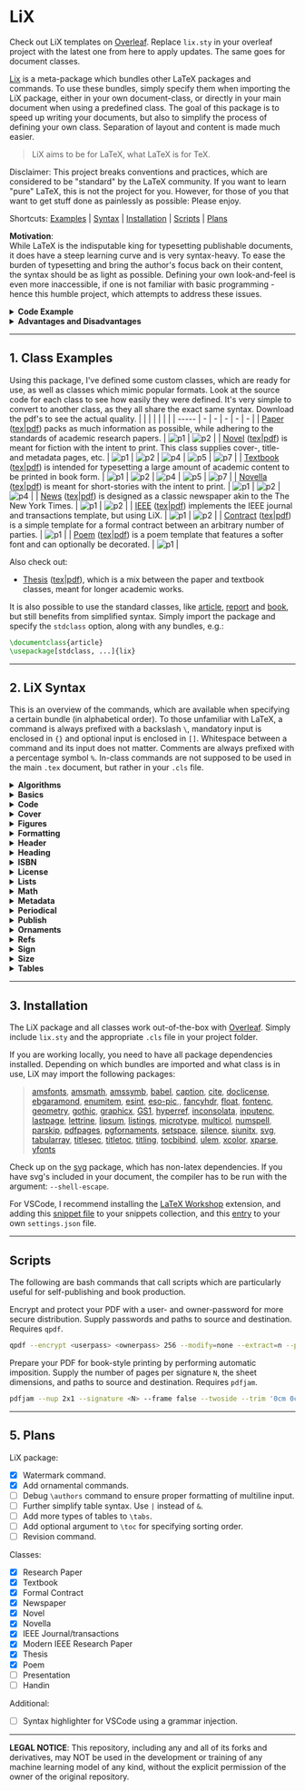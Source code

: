 # LiX <!-- omit in toc -->

Check out LiX templates on [Overleaf](https://www.overleaf.com/latex/templates?q=lix). Replace `lix.sty` in your overleaf project with the latest one from here to apply updates. The same goes for document classes.

[Lix](lix.sty) is a meta-package which bundles other LaTeX packages and commands. To use these bundles, simply specify them when importing the LiX package, either in your own document-class, or directly in your main document when using a predefined class. The goal of this package is to speed up writing your documents, but also to simplify the process of defining your own class. Separation of layout and content is made much easier.

> LiX aims to be for LaTeX, what LaTeX is for TeX.

Disclaimer: This project breaks conventions and practices, which are considered to be "standard" by the LaTeX community. If you want to learn "pure" LaTeX, this is not the project for you. However, for those of you that want to get stuff done as painlessly as possible: Please enjoy.

Shortcuts: [Examples](#examples) | [Syntax](#syntax) | [Installation](#installation) | [Scripts](#scripts) | [Plans](#plans)

**Motivation**: \
While LaTeX is the indisputable king for typesetting publishable documents, it does have a steep learning curve and is very syntax-heavy. To ease the burden of typesetting and bring the author's focus back on their content, the syntax should be as light as possible. Defining your own look-and-feel is even more inaccessible, if one is not familiar with basic programming -  hence this humble project, which attempts to address these issues.

<details><summary><b>Code Example</b></summary>
Say, we want to setup a book with the US letter size and a very specific margin, It should have both front and back cover art with a title, a subtitle, multiple authors, etc, which should be added to the pdf-metadata. We would also like a page containing formal information, such as licensing and an ISBN-code and maybe a barcode. We want to be able to include centered, scaled figures and syntax-highlighted code blocks, both captioned. We would also like the document to be in Danish, following specific hyphenation rules, etc.

All that can be achieved by this:
```latex
\documentclass{thesis} % Or any of the other document classes.

% Document configuration.
\lang      {english}
\size      {a4}
\cover     {path/to/front.pdf}{path/to/back.pdf}
\margins   {22mm}{20mm}{21mm}{40mm}
\title     {A Cool Title}
\subtitle  {And a Cool Subtitle}
\authors   {Nicklas Vraa}{Another Guy}{And Another}
\date      {01/01/2023}
\isbn      {123456789}
\license   {CC}{nc}{3.0}{My Company}
\edition   {3}{2023}
\watermark {DRAFT}{black!10}
\shield    {copyrighted}
% ...

\begin{document}
% ... No need for \maketitle or anything else.

\toc % Include table-of-contents

\h{Introduction} % Level-1 heading.
% ...

\hh{Motivation} % Level-2 heading.
% ...

    % Simple code-snippet inclusion.
    \code{my_snippet}{python}{
    import numpy as np
    % ...
    }{This code does this and that...}

% ...

    % One-line figure import that supports jpg, png, svg, pdf, etc.
    \fig{ny_figure}{0.8}{path/to/image.png}{This figures explains how...}

% ...

\end{document}
```
Imagine the LaTeX code, you would have to write to achieve the same - even when using appropriate packages. The layout of each element should be customized by defining a custom class that builds on top of one of the standard classes. Examples are shown later.

</details>

<details><summary><b>Advantages and Disadvantages</b></summary>

Advantages:
- The source code of a document becomes as easy to read and understand as Markdown and is drastically shorter.
- The style of a document is completely separated from its content, and keeping a consistent style is simpler.
- Configuring your document is simpler, because you don't interface directly with individual packages, which may employ different syntax.
- Creating your own class, which implements a custom look-and-feel, is much easier.

Disadvantages:
- If one wants to change their document into a class that has not been defined using this package, there may be difficulties when compiling. To address this, I've recreated the `IEEEtran` class, as a reference for how to reimplement an existing look using LiX.
- You do not have the extreme fine-grained control over your custom class, as you would with pure LaTeX.
- The command names are not as descriptive as standard LaTeX. Minimal impact on source-code readability was prioritized.

</details>

---
## 1. Class Examples <a name="examples"></a>
Using this package, I've defined some custom classes, which are ready for use, as well as classes which mimic popular formats. Look at the source code for each class to see how easily they were defined. It's very simple to convert to another class, as they all share the exact same syntax. Download the pdf's to see the actual quality.
|  |   |   |   |   |   |
| ----- | - | - | - | - | - |
| [Paper](classes/custom_classes/paper.cls) ([tex](classes/custom_classes/paper_example.tex)\|[pdf](classes/custom_classes/paper_example.pdf)) packs as much information as possible, while adhering to the standards of academic research papers. | ![p1](screenshots/paper/p1.png) | ![p2](screenshots/paper/p2.png) |
| [Novel](classes/custom_classes/novel.cls) ([tex](classes/custom_classes/novel_example.tex)\|[pdf](classes/custom_classes/novel_example.pdf)) is meant for fiction with the intent to print. This class supplies cover-, title- and metadata pages, etc. | ![p1](screenshots/novel/p1.png) | ![p2](screenshots/novel/p2.png) | ![p4](screenshots/novel/p4.png) | ![p5](screenshots/novel/p5.png) | ![p7](screenshots/novel/p7.png) |
| [Textbook](classes/custom_classes/textbook.cls) ([tex](classes/custom_classes/textbook_example.tex)\|[pdf](classes/custom_classes/textbook_example.pdf)) is intended for typesetting a large amount of academic content to be printed in book form. | ![p1](screenshots/textbook/p1.png) | ![p2](/screenshots/textbook/p2.png) | ![p4](screenshots/textbook/p4.png) | ![p5](screenshots/textbook/p5.png) | ![p7](screenshots/textbook/p7.png) |
| [Novella](classes/custom_classes/novella.cls) ([tex](classes/custom_classes/novella_example.tex)\|[pdf](classes/custom_classes/novella_example.pdf)) is meant for short-stories with the intent to print. | ![p1](screenshots/novella/p1.png) | ![p2](screenshots/novella/p2.png) | ![p4](screenshots/novella/p3.png) |
| [News](classes/custom_classes/news.cls) ([tex](classes/custom_classes/news_example.tex)\|[pdf](classes/custom_classes/news_example.pdf)) is designed as a classic newspaper akin to the The New York Times. | ![p1](screenshots/news/p1.png) | ![p2](screenshots/news/p2.png) |
| [IEEE](classes/popular_classes/ieee.cls) ([tex](classes/popular_classes/ieee_example.tex)\|[pdf](classes/popular_classes/ieee_example.pdf)) implements the IEEE journal and transactions template, but using LiX. | ![p1](screenshots/ieee/p1.png) | ![p2](screenshots/ieee/p2.png) |
| [Contract](classes/custom_classes/contract.cls) ([tex](classes/custom_classes/contract_example.tex)\|[pdf](classes/custom_classes/contract_example.pdf)) is a simple template for a formal contract between an arbitrary number of parties. | ![p1](screenshots/contract/p1.png) |
| [Poem](classes/custom_classes/poem.cls) ([tex](classes/custom_classes/poem_example.tex)\|[pdf](classes/custom_classes/poem_example.pdf)) is a poem template that features a softer font and can optionally be decorated. | ![p1](screenshots/poem/p1.png) |


Also check out:
- [Thesis](classes/custom_classes/thesis.cls) ([tex](classes/custom_classes/thesis_example.tex)\|[pdf](classes/custom_classes/thesis_example.pdf)), which is a mix between the paper and textbook classes, meant for longer academic works.


It is also possible to use the standard classes, like [article](classes/standard_classes/article_example.tex), [report](classes/standard_classes/report_example.tex) and [book](classes/standard_classes/book_example.tex), but still benefits from simplified syntax. Simply import the package and specify the `stdclass` option, along with any bundles, e.g.:
```latex
\documentclass{article}
\usepackage[stdclass, ...]{lix}
```

---
## 2. LiX Syntax <a name="syntax"></a>
This is an overview of the commands, which are available when specifying a certain bundle (in alphabetical order). To those unfamiliar with LaTeX, a command is always prefixed with a backslash `\`, mandatory input is enclosed in `{}` and optional input is enclosed in `[]`. Whitespace between a command and its input does not matter. Comments are always prefixed with a percentage symbol `%`. In-class commands are not supposed to be used in the main `.tex` document, but rather in your `.cls` file.

<details><summary><b>Algorithms</b></summary>

Insert algorithms into your document. Simply type your algorithm in plain text and mix in math typesetting whenever you require, between `$`-signs. No need for any escaped `\keywords`.
```latex
...
    \algo{label}{
    % Your algorithm.
    % $some+math$
    }{caption}
...
```
Algorithms will be subtly highlighted. A label is mandatory, but caption is optional. Indent the block four spaces, as these will be gobbled (removed) in the resulting pdf. This is for better readability in the source file. I recommend indenting all algorithms, tables, figures, etc., to better distinguish them from regular text.

</details>

<details><summary><b>Basics</b></summary>

A collection of essential commands and aliases.

- `\abstract{summary of findings}` \
  Alias: \blurb{...} (for books).
- `\add{path/to/file.tex/pdf}{pages}` \
  Inserts the tex-code from the given file, exactly like `\input{}`, but also handles pdf files, which are inserted as pages. The `pages` parameter is optional, only applies to pdfs, and can be a range, e.g. `2-4`, individual pages, e.g. `1,3,7`, and any combination of the two, i.e. `1-3,5,8-10`.
- `anchor{position}{...}` \
  Aligns its content either `left`, `right` or `center`.
- `\authors{first}{second}{...}{sixth}` \
  Handles six entries. Alias: \author{...}.
- `\by{name}{email}{path/to/image.png}` \
  Byline, image is optional.
- `\date{01/01/2023}` \
  The command \today is available.
- `\idnum{123456789}` \
  Could be any alphanumeric.
- `\keywords{this, that, ...}` \
  Alias: \subjects {this, that, ...}.
- `\lang{language}{cus-tom, hyphena-tion, rules}` \
  Localizes text and sets hyphenation rules. Custom list is optional.
- `\subtitle{Some Buzzwords}` \
  Alias: \slogan{...}.
- `\title{A Catchy Title}` \
  Alias: \publication {...}.
- `\toc` \
  Generate table of contents.
- `\url{link}{text}` \
  E.g. {https://github.com/NicklasVraa}{my page}. If `text` is not provided, the raw link will be displayed.
- `\cols{n}{...}` \
  Horizontally align content. \
  Use `\begin{columns}{n} ... \end{columns}` if `\cols` doesn't work. \
- `\watermark{Text}{color!opacity}` \
  Add text-based watermark, e.g. `DRAFT`, or `CONFIDENTIAL` with an optionally specified color and opacity, e.g. `blue!100`. Defaults to `gray!50`, if not specified.
- `\shield{Text}{opacity}` \
  Overlays every page with an invisible wall of text to prevent easy extraction of text, i.e. copy-pasting. Opacity is optional and between 0 (invisible) and 1 (black). E.g. `\shield{COPYRIGHTED, NICE TRY}`.
- `\np` and `\bl` \
  The first is an alias for `\newpage` and the second forces a blank line.

In-class commands:
- `\authorfont{\...}` \
  Apply styling commands to the author text.
- `\use{pkg1, pkg2, ..., pkgN}` \
  Import packages. Simpler alias of \usepackage.
- `\wrap{prepend...}{append...}` \
  Insert code immediately after \begin{document} and (optionally) immediately before \end{document}.

</details>

<details><summary><b>Code</b></summary>

Insert internal code blocks into your document.
```latex
...
    \code{label}{language}{
    % Your code.
    }{caption}
...
```
Or import external code from a file using the starred version.
```latex
\code*{label}{language}{path/to/file}{caption}
```

Code-blocks will be subtly highlighted according to the given language. A label is mandatory, but caption is optional. For no highlighting, set the language to `text`. For internal code block, indent the block four spaces, as these will be gobbled (removed) in the resulting pdf. This is for better readability in the source file. I recommend indenting all code-blocks, tables, figures, etc., to better distinguish them from regular text.

</details>

<details><summary><b>Cover</b></summary>

Add a cover to your document, as in the front and back of a book.
- `\cover{path/to/front.pdf}{path/to/back.pdf}` \
  The images have to be pdf-files. The starred version will **not** print the title, author, etc. on top of the cover. This is useful, if the cover already includes these. Should be called before `\begin{document}`.

In-class commands:
- `\addFrontCover`
- `\addBackCover`

</details>

<details><summary><b>Figures</b></summary>

Place figures, i.e. images and illustrations in your document.
- `\fig{label}{scale}{path}{caption}` \
  Places your figure at the spot where it's called, if possible. The command is file-format agnostic i.e. it works the same for both regular images and vector graphics. Scale is from 1% to 100% of the current column-width, i.e. from 0.01 to 1. Caption is optional.

</details>

<details><summary><b>Formatting</b></summary>

These command names were chosen to ensure that the readability of the source code is minimally affected.
- `\b{...}` (b)old text.
- `\c{...}` (c)ode/mono inline.
- `\i{...}` (i)talic text.
- `\l{...}` (l)arge letter.
- `\m{...}` (m)ath inline.
- `\s{...}` (s)trikeout.
- `\u{...}` (u)nderline.

</details>

<details><summary><b>Header</b></summary>

Add a strip of text to the top of each page.
- `\header{left}{center}{right}`

</details>

<details><summary><b>Heading</b></summary>

Add headings to the document.
- `\h{...}` Level one heading.
- `\hh{...}` Level two heading.
- `\hhh{...}` Level three heading.
- `\hhhh{...}` Level four heading.

Top-level headings will act like chapters in book-like classes, but as sections in article-like classes. Headings will be numbered, unless a `*` is added to the command, e.g. `\h*{...}`. The regular commands, like `\chapter` and `\section` can still be used along with their starred counterparts.

- `\start{odd/even}` \
  Applicable to book-like classes only. It will instruct the compiler to add blank pages such that chapters always start on odd or even pages. In western bookbinding, it is traditional to have chapters start on odd (recto) pages. If this command is not used, no blank pages will be added.

In-class commands:
- `addheadingseparator{type}` will separate numbering from the actual heading with either a `line` or a final `dot` after the number.

</details>

<details><summary><b>ISBN</b></summary>

Add an ISBN-code along with a corresponding barcode to your document. Should be called before `\begin{document}`.
- `\isbn{978-0201529838}`

</details>

<details><summary><b>License</b></summary>

Add a license to your document with an automatically generated copyright statement based on the input to the command. Should be called before `\begin{document}`.
- `\license{type}{modifiers}{version}{holder}` \
  An overview of the possible inputs the command. E.g \license{CC}{by-nc-sa}{3.0}. \
  The Copyright holder is optional.
  | Types | Modifiers | Versions |
  |-------|-----------|----------|
  | Creative Commons: `CC` | Attribution: `by` <br> ShareAlike: `sa` <br> NoDerivatives: `nd` <br> NonCommercial: `nc` <br> | Universal: `1.0` <br> Unported: `3.0` <br> International: `4.0` |

</details>

<details><summary><b>Lists</b></summary>

Add lists to your document. It is possible to nest lists.
```latex
\items{
    \item Something
    \item Another thing.
    \items*{
        \item Something else
        \item The final thing.
    }
}
```
`items{...}` will be numbered, and `items*{...}` will be bullet points.

</details>

<details><summary><b>Math</b></summary>

Add math-blocks to your document.
```latex
\math{label}{
    % Regular latex math.
}
```
The label is required and the math block will be numbered. These are shortcut commands in the math environment:
- `diff{f}{x}` $\frac{d f}{d x}$ (derivative)
- `diff*{f}{x}` $\frac{\partial f}{\partial x}$ (partial derivative)
- `\mean{x}` $\rightarrow \overline{x}$
- `\Re` $\rightarrow \mathbb{R}$ (Real set)
- `\Im` $\rightarrow \mathbb{I}$ (Imaginary set)
- `\N` $\rightarrow \mathbb{N}$ (Natural set)
- `\Z` $\rightarrow \mathbb{Z}$ (Integer set)
- `\Q` $\rightarrow \mathbb{Q}$ (Rational set)
- `\C` $\rightarrow \mathbb{C}$ (Complex set)
- `\epsilon` $\rightarrow \varepsilon$ (varepsilon)

</details>

<details><summary><b>Metadata</b></summary>

If this bundle is loaded, it will automatically fill in the metadata fields of the pdf, like the title, subject, keywords etc.

</details>

<details><summary><b>Periodical</b></summary>

Add various elements relating to documents that are periodicals, like a newspaper. Should be called before `\begin{document}`.

- `\cost{\$9.99}` \
  Add a price tag.
- `\issue{123}` \
  Add in issue number.
- `\location{Copenhagen}` \
  Add a location specifier.
- `\volume{123}` \
  Add a volume number.

</details>

<details><summary><b>Publish</b></summary>

Add various elements relating to documents that are published in book-form, like a novel. Should be called before `\begin{document}`.

- `\dedicate{dedicatee}{message}` \
  Dedicate your document to someone, along with an optional message.
- `\edition{123}{year}` \
  Specify the edition of the document and the year it was published.
- `\note{longer author's note}` \
  Add an author's note.
- `\publisher{your publishing company}` \
  Specify the publisher of your document.
- `\thank{people or organizations}` \
  Thank someone in your document.
- `\epigraph{poem or quotation}` \
  Add a short paragraph of informal text that suggests the theme of the book.
- `\endpages{N}{M}` \
  Add N blank pages to the start and optionally M blank pages to the end of the document. This is mostly useful when printing and binding the document into a book.

In-class commands (for creating custom classes): `\addFrontCover`, `\addBackCover`, `\addFormalPage`, `\addCorners`, `\addBorders`, `\addEpigraph`, `\addBlanks`.

</details>

<details><summary><b>Ornaments</b></summary>

Add ornamental elements all pages of the document. Browse the types of ornaments are available in the documentation for the `pgfornaments` package. Check out the [poem](classes/custom_classes/poem_example.pdf) class for a visual example.
- `\corners{ornament_id}{color!opacity}{width}{padding}` \
  Add ornaments to all four corners of all pages. Only the ID is mandatory.
- `\borders{ornament_id}{color!opacity}{width}{padding}` \
  Add ornaments to all four sides of all pages. Only the ID is mandatory.

</details>

<details><summary><b>Refs</b></summary>

Reference internal elements and cite external sources from your bibliography.
- `\at{label}` \
  Reference your figures, tables, math-blocks, headings, code-blocks, etc. using your own labels.
- `\At{label}` \
  Uppercase equivalent of \r.
- `\cite{your_source}` \
  As defined in your bibliography file.
- `\bib{path/to/refs}{style}` \
  Specify and print your bibliography in a given style. \
  Styles: `abbrv`, `acm`, `alpha`, `apalike`, `ieeetr`, `plain`, `siam`, `unsrt` \
  Default to `unsrt` (in order of appearance). \
  Do not include the `.bib` extension when specifying the path. \
  Adding a `*` to the command, i.e. `\bib*{...}` will print the entire given bibliography, regardless of whether entries have been explicitly referenced in your document.

In-class commands:
- `\bibfont{\...}` \
  Apply styling commands to the bibliography text.

</details>

<details><summary><b>Sign</b></summary>

Place signature fields in your document.
- `sign{name}{designation}` \
  E.g. \sign{Nicklas Vraa}{CEO of the Universe}. To place multiple fields on the same line, don't leave a blank line between command calls.

</details>

<details><summary><b>Size</b></summary>

These are commands for setting up the basic layout characteristics of your document. Should be called before `\begin{document}`.
- `\size{standard}{orientation}` \
  Set the dimensions and orientation of your document by specifying standards. E.g \size{a4}{portrait}.
  | ISO-A | ISO-B | ISO-C | ANSI | US | Orientation |
  |-------|-------|-------|------|----|-------------|
  | `a0` <br> `a1` <br> ... <br> `a6` | `b0` <br> `b1` <br> ... <br> `b6` | `c0` <br> `c1` <br> ... <br> `c6` | `ansia` <br> `ansib` <br> ... <br> `ansie` | `letter` <br> `executive` <br> `legal` | `portrait` <br> `landscape` |

  Alternatively, use `\size{custom}{width}{height}`, e.g. `\size{custom}{6in}{9in}`.
- `\margins{top}{bot}{inner}{outer}` \
  Alternatively, the margins may be specified as `{all}`, `{topbot}{innerouter}`, `{top}{bot}{innerouter}`. When doing double-sided printing, the inner margin is often wider than the outer margin to allow for space to bind pages together. For single-sided printing and digital-only documents, the inner and outer margins are almost always equal.

</details>

<details><summary><b>Tables</b></summary>

There are three types. These three tables will cover 90% of your table-needs, but you have access to the full power of the tabularray package for more complicated tables. The `&` symbol separates items and `\\` separates rows. Caption is optional.
```latex
\tabs{label}{type}{
    % Your table content.
}{caption}
```
Types:
- `cols`: Classic table, the top row acts as the header.
- `rows`: The left-most column acts as the header.
- `grid`: Both the top row and left-most column act as headers.

Formatting code for the table may also be given explicitly in the type field.

</details>

---
## 3. Installation <a name="installation"></a>
The LiX package and all classes work out-of-the-box with [Overleaf](https://www.overleaf.com). Simply include `lix.sty` and the appropriate `.cls` file in your project folder.

If you are working locally, you need to have all package dependencies installed. Depending on which bundles are imported and what class is in use, LiX may import the following packages:

> [amsfonts](https://ctan.org/pkg/amsfonts), [amsmath](https://ctan.org/pkg/amsmath), [amssymb](https://ctan.org/pkg/amsfonts), [babel](https://ctan.org/pkg/babel), [caption](https://ctan.org/pkg/caption), [cite](https://ctan.org/pkg/cite), [doclicense](https://ctan.org/pkg/doclicense), [ebgaramond](https://ctan.org/pkg/ebgaramond), [enumitem](https://ctan.org/pkg/enumitem), [esint](https://ctan.org/pkg/esint), [eso-pic](https://ctan.org/pkg/eso-pic),, [fancyhdr](https://ctan.org/pkg/fancyhdr), [float](https://ctan.org/pkg/float), [fontenc](https://ctan.org/pkg/fontenc), [geometry](https://ctan.org/pkg/geometry), [gothic](https://ctan.org/pkg/gothic), [graphicx](https://ctan.org/pkg/graphics), [GS1](https://ctan.org/pkg/gs1), [hyperref](https://ctan.org/pkg/hyperref), [inconsolata](https://ctan.org/pkg/inconsolata), [inputenc](https://ctan.org/pkg/inputenc), [lastpage](https://ctan.org/pkg/lastpage), [lettrine](https://ctan.org/pkg/lettrine), [lipsum](https://ctan.org/pkg/lipsum), [listings](https://ctan.org/pkg/listings), [microtype](https://ctan.org/pkg/microtype), [multicol](https://ctan.org/pkg/multicol), [numspell](https://ctan.org/pkg/numspell), [parskip](https://ctan.org/pkg/parskip), [pdfpages](https://ctan.org/pkg/pdfpages), [pgfornaments](https://ctan.org/pkg/pgfornament), [setspace](https://ctan.org/pkg/setspace), [silence](https://ctan.org/pkg/silence), [siunitx](https://ctan.org/pkg/siunitx), [svg](https://ctan.org/pkg/svg), [tabularray](https://ctan.org/pkg/tabularray), [titlesec](https://ctan.org/pkg/titlesec), [titletoc](https://ctan.org/pkg/titletoc), [titling](https://ctan.org/pkg/titling), [tocbibind](https://ctan.org/pkg/tocbibind), [ulem](https://ctan.org/pkg/ulem), [xcolor](https://ctan.org/pkg/xcolor), [xparse](https://ctan.org/pkg/xparse), [yfonts](https://ctan.org/pkg/yfonts)

Check up on the [svg](https://ctan.org/pkg/svg?lang=en) package, which has non-latex dependencies. If you have svg's included in your document, the compiler has to be run with the argument: `--shell-escape`.

For VSCode, I recommend installing the [LaTeX Workshop](https://github.com/James-Yu/LaTeX-Workshop) extension, and adding this [snippet file](additional/lix.code-snippets) to your snippets collection, and this [entry](additional/settings.json) to your own `settings.json` file.

---
## Scripts <a name="scripts"></a>
The following are bash commands that call scripts which are particularly useful for self-publishing and book production.

Encrypt and protect your PDF with a user- and owner-password for more secure distribution. Supply passwords and paths to source and destination. Requires `qpdf`.
```bash
qpdf --encrypt <userpass> <ownerpass> 256 --modify=none --extract=n --print=none -- <source>.pdf <dest>.pdf
```

Prepare your PDF for book-style printing by performing automatic imposition. Supply the number of pages per signature `N`, the sheet dimensions, and paths to source and destination. Requires `pdfjam`.
```bash
pdfjam --nup 2x1 --signature <N> --frame false --twoside --trim '0cm 0cm 0cm 0cm' --clip true --quiet --keepinfo --papersize '{<height>,<2*width>}' --tidy --landscape --longedge --outfile <dest>.pdf <source>.pdf
```

---
## 5. Plans <a name="plans"></a>
LiX package:
- [x] Watermark command.
- [x] Add ornamental commands.
- [ ] Debug `\authors` command to ensure proper formatting of multiline input.
- [ ] Further simplify table syntax. Use `|` instead of `&`.
- [ ] Add more types of tables to `\tabs`.
- [ ] Add optional argument to `\toc` for specifying sorting order.
- [ ] Revision command.

Classes:
- [x] Research Paper
- [x] Textbook
- [x] Formal Contract
- [x] Newspaper
- [x] Novel
- [x] Novella
- [x] IEEE Journal/transactions
- [x] Modern IEEE Research Paper
- [x] Thesis
- [x] Poem
- [ ] Presentation
- [ ] Handin

Additional:
- [ ] Syntax highlighter for VSCode using a grammar injection.

---
**LEGAL NOTICE**: This repository, including any and all of its forks and derivatives, may NOT be used in the development or training of any machine learning model of any kind, without the explicit permission of the owner of the original repository.
